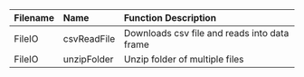 

| Filename | Name | Function Description |
|:---|:---|:---|
| FileIO | csvReadFile | Downloads csv file and reads into data frame |
| FileIO | unzipFolder | Unzip folder of multiple files |

